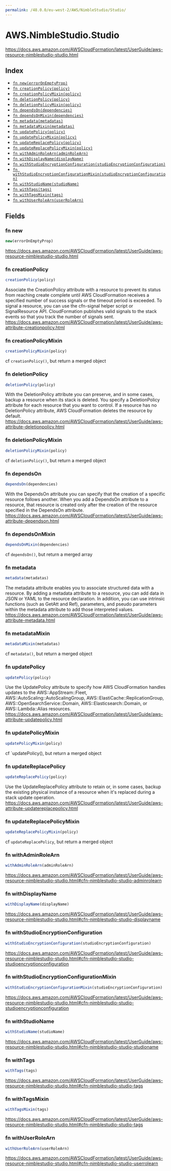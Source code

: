 ```yaml
---
permalink: /48.0.0/eu-west-2/AWS/NimbleStudio/Studio/
---
```


# AWS.NimbleStudio.Studio

https://docs.aws.amazon.com/AWSCloudFormation/latest/UserGuide/aws-resource-nimblestudio-studio.html

## Index

* [`fn new(errorOnEmptyProp)`](#fn-new)
* [`fn creationPolicy(policy)`](#fn-creationpolicy)
* [`fn creationPolicyMixin(policy)`](#fn-creationpolicymixin)
* [`fn deletionPolicy(policy)`](#fn-deletionpolicy)
* [`fn deletionPolicyMixin(policy)`](#fn-deletionpolicymixin)
* [`fn dependsOn(dependencies)`](#fn-dependson)
* [`fn dependsOnMixin(dependencies)`](#fn-dependsonmixin)
* [`fn metadata(metadatas)`](#fn-metadata)
* [`fn metadataMixin(metadatas)`](#fn-metadatamixin)
* [`fn updatePolicy(policy)`](#fn-updatepolicy)
* [`fn updatePolicyMixin(policy)`](#fn-updatepolicymixin)
* [`fn updateReplacePolicy(policy)`](#fn-updatereplacepolicy)
* [`fn updateReplacePolicyMixin(policy)`](#fn-updatereplacepolicymixin)
* [`fn withAdminRoleArn(adminRoleArn)`](#fn-withadminrolearn)
* [`fn withDisplayName(displayName)`](#fn-withdisplayname)
* [`fn withStudioEncryptionConfiguration(studioEncryptionConfiguration)`](#fn-withstudioencryptionconfiguration)
* [`fn withStudioEncryptionConfigurationMixin(studioEncryptionConfiguration)`](#fn-withstudioencryptionconfigurationmixin)
* [`fn withStudioName(studioName)`](#fn-withstudioname)
* [`fn withTags(tags)`](#fn-withtags)
* [`fn withTagsMixin(tags)`](#fn-withtagsmixin)
* [`fn withUserRoleArn(userRoleArn)`](#fn-withuserrolearn)

## Fields

### fn new

```ts
new(errorOnEmptyProp)
```

https://docs.aws.amazon.com/AWSCloudFormation/latest/UserGuide/aws-resource-nimblestudio-studio.html

### fn creationPolicy

```ts
creationPolicy(policy)
```

Associate the CreationPolicy attribute with a resource to prevent its status from reaching create complete until AWS CloudFormation receives a specified number of success signals or the timeout period is exceeded. To signal a resource, you can use the cfn-signal helper script or SignalResource API. CloudFormation publishes valid signals to the stack events so that you track the number of signals sent. 
https://docs.aws.amazon.com/AWSCloudFormation/latest/UserGuide/aws-attribute-creationpolicy.html

### fn creationPolicyMixin

```ts
creationPolicyMixin(policy)
```

cf `creationPolicy()`, but return a merged object

### fn deletionPolicy

```ts
deletionPolicy(policy)
```

With the DeletionPolicy attribute you can preserve, and in some cases, backup a resource when its stack is deleted. You specify a DeletionPolicy attribute for each resource that you want to control. If a resource has no DeletionPolicy attribute, AWS CloudFormation deletes the resource by default. 
https://docs.aws.amazon.com/AWSCloudFormation/latest/UserGuide/aws-attribute-deletionpolicy.html

### fn deletionPolicyMixin

```ts
deletionPolicyMixin(policy)
```

cf `deletionPolicy()`, but return a merged object

### fn dependsOn

```ts
dependsOn(dependencies)
```

With the DependsOn attribute you can specify that the creation of a specific resource follows another. When you add a DependsOn attribute to a resource, that resource is created only after the creation of the resource specified in the DependsOn attribute. 
https://docs.aws.amazon.com/AWSCloudFormation/latest/UserGuide/aws-attribute-dependson.html

### fn dependsOnMixin

```ts
dependsOnMixin(dependencies)
```

cf `dependsOn()`, but return a merged array

### fn metadata

```ts
metadata(metadatas)
```

The metadata attribute enables you to associate structured data with a resource. By adding a metadata attribute to a resource, you can add data in JSON or YAML to the resource declaration. In addition, you can use intrinsic functions (such as GetAtt and Ref), parameters, and pseudo parameters within the metadata attribute to add those interpreted values. 
https://docs.aws.amazon.com/AWSCloudFormation/latest/UserGuide/aws-attribute-metadata.html

### fn metadataMixin

```ts
metadataMixin(metadatas)
```

cf `metadata()`, but return a merged object

### fn updatePolicy

```ts
updatePolicy(policy)
```

Use the UpdatePolicy attribute to specify how AWS CloudFormation handles updates to the AWS::AppStream::Fleet, AWS::AutoScaling::AutoScalingGroup, AWS::ElastiCache::ReplicationGroup, AWS::OpenSearchService::Domain, AWS::Elasticsearch::Domain, or AWS::Lambda::Alias resources. 
https://docs.aws.amazon.com/AWSCloudFormation/latest/UserGuide/aws-attribute-updatepolicy.html

### fn updatePolicyMixin

```ts
updatePolicyMixin(policy)
```

cf `updatePolicy(), but return a merged object

### fn updateReplacePolicy

```ts
updateReplacePolicy(policy)
```

Use the UpdateReplacePolicy attribute to retain or, in some cases, backup the existing physical instance of a resource when it's replaced during a stack update operation. 
https://docs.aws.amazon.com/AWSCloudFormation/latest/UserGuide/aws-attribute-updatereplacepolicy.html

### fn updateReplacePolicyMixin

```ts
updateReplacePolicyMixin(policy)
```

cf `updateReplacePolicy`, but return a merged object

### fn withAdminRoleArn

```ts
withAdminRoleArn(adminRoleArn)
```

https://docs.aws.amazon.com/AWSCloudFormation/latest/UserGuide/aws-resource-nimblestudio-studio.html#cfn-nimblestudio-studio-adminrolearn

### fn withDisplayName

```ts
withDisplayName(displayName)
```

https://docs.aws.amazon.com/AWSCloudFormation/latest/UserGuide/aws-resource-nimblestudio-studio.html#cfn-nimblestudio-studio-displayname

### fn withStudioEncryptionConfiguration

```ts
withStudioEncryptionConfiguration(studioEncryptionConfiguration)
```

https://docs.aws.amazon.com/AWSCloudFormation/latest/UserGuide/aws-resource-nimblestudio-studio.html#cfn-nimblestudio-studio-studioencryptionconfiguration

### fn withStudioEncryptionConfigurationMixin

```ts
withStudioEncryptionConfigurationMixin(studioEncryptionConfiguration)
```

https://docs.aws.amazon.com/AWSCloudFormation/latest/UserGuide/aws-resource-nimblestudio-studio.html#cfn-nimblestudio-studio-studioencryptionconfiguration

### fn withStudioName

```ts
withStudioName(studioName)
```

https://docs.aws.amazon.com/AWSCloudFormation/latest/UserGuide/aws-resource-nimblestudio-studio.html#cfn-nimblestudio-studio-studioname

### fn withTags

```ts
withTags(tags)
```

https://docs.aws.amazon.com/AWSCloudFormation/latest/UserGuide/aws-resource-nimblestudio-studio.html#cfn-nimblestudio-studio-tags

### fn withTagsMixin

```ts
withTagsMixin(tags)
```

https://docs.aws.amazon.com/AWSCloudFormation/latest/UserGuide/aws-resource-nimblestudio-studio.html#cfn-nimblestudio-studio-tags

### fn withUserRoleArn

```ts
withUserRoleArn(userRoleArn)
```

https://docs.aws.amazon.com/AWSCloudFormation/latest/UserGuide/aws-resource-nimblestudio-studio.html#cfn-nimblestudio-studio-userrolearn